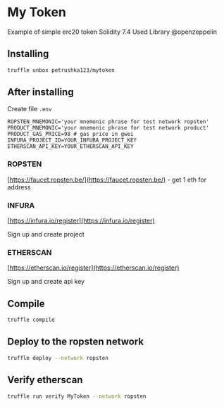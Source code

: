 # My Token

Example of simple erc20 token
Solidity 7.4
Used Library @openzeppelin

## Installing
```bash
truffle unbox petrushka123/mytoken
```

## After installing

Create file `.env`

```env
ROPSTEN_MNEMONIC='your mnemonic phrase for test network ropsten'
PRODUCT_MNEMONIC='your mnemonic phrase for test network product'
PRODUCT_GAS_PRICE=98 # gas price in gwei
INFURA_PROJECT_ID=YOUR_INFURA_PROJECT_KEY
ETHERSCAN_API_KEY=YOUR_ETHERSCAN_API_KEY
```

### ROPSTEN

[https://faucet.ropsten.be/](https://faucet.ropsten.be/) - get 1 eth for address

### INFURA

[https://infura.io/register](https://infura.io/register)

Sign up and create project

### ETHERSCAN

[https://etherscan.io/register](https://etherscan.io/register)  

Sign up and create api key

## Compile

```bash
truffle compile
```

## Deploy to the ropsten network

```bash
truffle deploy --network ropsten
```

## Verify etherscan

```bash
truffle run verify MyToken --network ropsten
```


